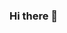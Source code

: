 ### Hi there 👋

<!--
**Pabitapun23/Pabitapun23** is a ✨ _special_ ✨ repository because its `README.md` (this file) appears on your GitHub profile.

Here are some ideas to get you started:

- 🔭 I’m currently studying Mobile Application Development.
- 🌱 I’m currently learning Swift and IOS development.
- 👯 I’m looking to collaborate on building Android or Web Applications.
-->
